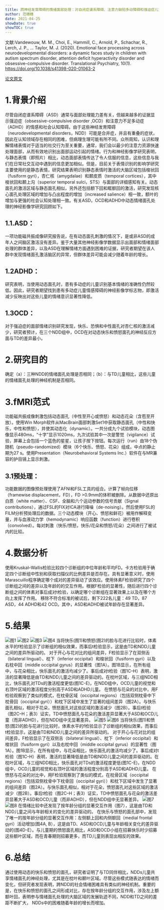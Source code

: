 ```yaml
---
title: 跨神经发育障碍的情绪面部处理：对自闭症谱系障碍、注意力缺陷多动障碍和强迫症儿童的动态面部研究
author: 范穗穗
date: 2021-04-25
showDate: true
showTOC: true
---
```

文献:Vandewouw, M. M., Choi, E., Hammill, C., Arnold, P., Schachar, R., Lerch, J. P., … Taylor, M. J. (2020). Emotional face processing across neurodevelopmental disorders: a dynamic faces study in children with autism spectrum disorder, attention deficit hyperactivity disorder and obsessive-compulsive disorder. Translational Psychiatry, 10(1).
https://doi.org/10.1038/s41398-020-01063-2

[论文原文](../Source_Files/2021-04-25-FSS2.Pdf)
# 1.背景介绍
尽管自闭症谱系障碍（ASD）通常与面部处理能力差有关，但越来越多的证据显示强迫症（obsessive-compulsive disorder ,OCD）和注意力不足多动症（ADHD）的情感和社会认知障碍。由于这些神经发育障碍（neurodevelopmental disorders，NDD）可能是合并症，并且有重叠的症状，因此在认知领域存在相同的困难，但病理生理可能有所不同。众所周知，认识和理解情绪表情对于适当的社交行为至关重要，通常，我们会以最少的注意力资源快速处理面部，从而有效地识别出面部运动引起的情绪。行为和神经影像学研究表明，与静态表情（即照片）相比，动态面部表情传达了令人信服的信息，这些信息与我们在日常社交互动中遇到的信息更加相似。但是，目前关于表情识别的影响学研究主要使用的是静态表情，研究结果表明识别静态表情时激活的大脑区域包括梭状回（fusiform gyri），杏仁核（amygdalae）和颞皮质（temporal cortices），其中梭状回和颞上沟（superior temporal sulci，STS）与面部的详细感知有关。动态面孔的激活区域与静态面孔相似，另外还包括额下回和眶额回的激活，研究发现核心面孔处理区域的增加与凸出程度的增加（increased salience）相一致，额叶的增加与更强的社会认知处理相一致。有关ASD，OCD和ADHD中动态情绪面孔处理的神经影像学研究回顾如下。
## 1.1.ASD：
一项功能磁共振成像研究报告说，在有动态面孔刺激的情况下，是或非ASD的成年人之间脑区激活没有差异。鉴于大量其他神经影像学数据显示出面部和情绪面部处理的群体差异，以及ASD在理解情绪方面遇到困难的证据，研究者期望在该人群中发现情绪面孔激活脑区的异常，但群体差异可能会减少随着年龄的增长。
## 1.2ADHD：
研究表明，当使用动态面孔时，患有多动症的儿童识别基本情绪的准确性仍然较低。因此，研究者期望找到患有多动症儿童情感障碍的神经影像学标志物，即激活减少反映出对这些儿童的情绪意识显著性降低。
## 1.3OCD：
对于强迫症的面部情绪识别研究发现，快乐、恐惧和中性面孔对杏仁核的激活减少，研究者预计，在三个NDD组中，OCD在对动态快乐和愤怒面孔的神经反应方面与TD的差异最小。
# 2.研究目的
确定（a）：三种NDD的情绪面孔处理是否相同；（b）：与TD儿童相比，这些儿童的情绪面孔处理的神经机制是否相同。
# 3.fMRI范式
功能磁共振成像刺激包括动态面孔（中性至开心或愤怒）和动态花朵（含苞至开放）。使用Win Morph软件从MacBrain面部刺激Set1中获取静态面孔（中性和快乐，中性和愤怒），并使其动态化（dynamic）。一共分成九个试验模块，动态图像显示480ms，“十字”显示1020ms，九次试验其中一次是警觉（vigilance）试验，屏幕上会包括一个蓝色的星星，让孩子按下按钮。每次运行（run）由18个伪随机（pseudo-randomized）模块（6个快乐、愤怒、花朵）组成，中点的静止期为27 s。使用Presentation（Neurobehavioral Systems Inc.）软件在与MR兼容的护目镜上显示刺激。
## 3.1预处理：
功能数据的图像预处理使用了AFNI和FSL工具的组合。计算了帧向位移（framewise displacement，FD），FD >0.9mm的体积被删除。从数据中还原出白质（white matter）、CSF、全脑和六个运动参数的信号贡献（Signal contributions），通过FSL的FIX对ICA进行降噪（de-noising）。然后使用FSL的FILM分析预处理后的数据。三个动态模块（开心、愤怒和鲜花）被用作解释变量，并与血液动力学（hemodynamic）响应函数（function）进行卷积（convolved）。每对刺激（快乐/愤怒，快乐/花朵和愤怒/花朵）之间进行了被试内的比较。
# 4.数据分析
使用Kruskal–Wallis检验比较四个诊断组的中位年龄和平均FD。卡方检验用于确定四个诊断组中性别和获取扫描仪的比例差异是否存在。具有显著意义时，使用Marascuillo程序确定哪个成对的差异驱动了该效应。使用体素F检验研究了四个诊断组之间的差异以及年龄的的交互作用。根据F检验的显著性，随后进行四个诊断组之间的体素对事后成对t检验，以确定哪个诊断组在显著效果上以及在哪个方向上发挥了作用。
移除不符合标准的被试后，剩下222名儿童：49 TD，87 ASD，44 ADHD和42 OCD。其中，ASD和ADHD被试年龄存在显著差异。
# 5.结果
![图1](../Supporting_Information/2021-04-25-FSS2-Fig1.png)
![图2](../Supporting_Information/2021-04-25-FSS2-Fig2.png)
![图3](../Supporting_Information/2021-04-25-FSS2-Fig3.png)
![图4](../Supporting_Information/2021-04-25-FSS2-Fig4.png)
当将快乐(图1)和愤怒(图2)的脸与花进行比较时，体素水平的f检验显示了诊断组的相似效果，而事后t检验显示，这是由TD和NDD儿童之间的差异所驱动的。
对于开心与花对比的组间差异，F检验显示了在双侧舌（bilateral lingual）、枕下（inferior occipital）和梭状回（fusiform gyri）以及右枕中回（middle occipital gyrus）的显著性（图1A）。图1B显示，在所有组中，与花朵相比，快乐面孔的激活均减少了。事后成对t检验（图1C–H）表明，激活的显著降低是由TD和NDD儿童之间的差异驱动的。在枕叶区域，与三组NDD相比，快乐面孔对TDs的激活程度更低(图1C-E)，在NDD组中，OCD儿童的视觉和右顶叶区域的激活程度分别高于ASD和ADHD儿童。
在愤怒与花朵的对比中，用F检验观察到了类似的模式，在枕骨区域（occipital regions）（包括双侧枕骨中下枕骨回（occipital gyri））和枕下区域中发生了显著的组间差异（图2A）。与快乐面孔相似，相对于花朵，愤怒面孔对这些区域的激活减少（图2B）。事后t检验（图2C–H；表3）证实，TD中愤怒面孔与花朵的激活差异显著大于ASD和OCD儿童（而非ADHD），但在NDD组中无显著差异。
![图5](../Supporting_Information/2021-04-25-FSS2-Fig5.png)
![图6](../Supporting_Information/2021-04-25-FSS2-Fig6.png)
当将快乐(图1)和愤怒(图2)的脸与花进行比较时，体素水平的f检验显示了诊断组的相似效果，而事后t检验显示，这是由TD和NDD儿童之间的差异所驱动的。
对于开心与花对比的组间差异，F检验显示了在双侧舌（bilateral lingual）、枕下（inferior occipital）和梭状回（fusiform gyri）以及右枕中回（middle occipital gyrus）的显著性（图1A）。图1B显示，在所有组中，与花朵相比，快乐面孔的激活均减少了。事后成对t检验（图1C–H）表明，激活的显著降低是由TD和NDD儿童之间的差异驱动的。在枕叶区域，与三组NDD相比，快乐面孔对TDs的激活程度更低(图1C-E)，在NDD组中，OCD儿童的视觉和右顶叶区域的激活程度分别高于ASD和ADHD儿童。
在愤怒与花朵的对比中，用F检验观察到了类似的模式，在枕骨区域（occipital regions）（包括双侧枕骨中下枕骨回（occipital gyri））和枕下区域中发生了显著的组间差异（图2A）。与快乐面孔相似，相对于花朵，愤怒面孔对这些区域的激活减少（图2B）。事后t检验（图2C–H；表3）证实，TD中愤怒面孔与花朵的激活差异显著大于ASD和OCD儿童（而非ADHD），但在NDD组中无显著差异。
![图7](../Supporting_Information/2021-04-25-FSS2-Fig7.png)
![图8](../Supporting_Information/2021-04-25-FSS2-Fig8.png)
在情绪比较中还发现了按年龄分组的显著交互作用（图7），这是由TD和NDD儿童之间与年龄相关的变化的差异驱动的。
在快乐与愤怒的面孔部中，发现了唯一的按年龄分组的显著交互作用：左侧额上回和内侧额回（medial frontal gyri）活动增加(图4A, B），这是由TD、ASD和OCD儿童与年龄相关变化的差异驱动的(图4D-E）。与儿童期的愤怒面孔相比，ASD和OCD小组在招募快乐时少招募这些额叶区域，而在青春期则招募更多，而TD儿童则表现出相反的效果。
# 6.总结
通过使用动态的快乐和愤怒的面孔，研究者证明了与TD同伴相比，NDDs儿童共享情绪面孔的神经处理，尤其是在枕叶和颞叶区域。尽管这些模式随表达的情绪而变化，但研究者发现表明，跨NDD的社会情绪困难具有类似的神经机制。重要的是，在快乐和愤怒的面孔之间形成对比，存在按年龄分组的交互作用，涉及左上额额叶回，表明参与情绪面孔处理的大脑区域的发展轨迹不同，NDD和TD之间的差距不断扩大， NDDs中的困难随着年龄的增长而增加。
